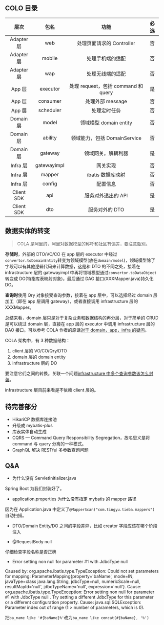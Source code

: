 ## COLO 目录

|    层次    |    包名     |                功能                 | 必选 |
| :--------: | :---------: | :---------------------------------: | :--: |
| Adapter 层 |     web     |      处理页面请求的 Controller      |  否  |
| Adapter 层 |   mobile    |          处理手机端的适配           |  否  |
| Adapter 层 |     wap     |          处理无线端的适配           |  否  |
|   App 层   |  executor   | 处理 request，包括 command 和 query |  是  |
|   App 层   |  consumer   |          处理外部 message           |  否  |
|   App 层   |  scheduler  |            处理定时任务             |  否  |
| Domain 层  |    model    |       领域模型 domain entity        |  否  |
| Domain 层  |   ability   |    领域能力，包括 DomainService     |  否  |
| Domain 层  |   gateway   |         领域网关，解耦利器          |  是  |
|  Infra 层  | gatewayimpl |              网关实现               |  否  |
|  Infra 层  |   mapper    |          ibatis 数据库映射          |  否  |
|  Infra 层  |   config    |              配置信息               |  否  |
| Client SDK |     api     |         服务对外透出的 API          |  是  |
| Client SDK |     dto     |           服务对外的 DTO            |  是  |

## 数据实体的转变

> COLA 是阿里的，阿里对数据模型的称呼和社区有偏差，要注意甄别。

**存储时**，外部的 DTO/VO/CO 在 app 层的 executor 中经过`convertor.toDomainEntity`转变为领域模型(放在`domain/model`)，领域模型除了字段可以有其他逻辑代码来计算数据，这是和 DTO 的不同之处，接着在 infrastructure 层的 gatewayimpl 中再将领域模型通过`convertor.toDataObject`转变成 DO(特指库表映射对象)，最后通过 DAO 接口(XXXMapper.java)持久化 DO。

**查询时**使用 Qry 对象接受查询参数，接着在 app 层中，可以选择经过 domain 层加工（即在 app 层调用 gateway），或者直接调用 infrastructure 层的 XXXMapper。

总结来看，domain 层只是对于复杂业务和数据结构的再分层，对于简单的 CRUD 是可以绕过 domain 层，直接在 app 层的 executor 中调用 infrastructure 层的 DAO 接口。可以参考 COLA 作者的原话[对于 domain，app，infra 的疑问](https://github.com/alibaba/COLA/issues/130)。

COLA 架构中，有 3 种数据结构：

1. client 层的 VO/CO/Qry/DTO
2. domain 层的 domain entity
3. infrastructure 层的 DO

要注意它们之间的转换。关联一个问题[infrastructure 中多个查询参数该怎么封装](https://github.com/alibaba/COLA/issues/177)。

infrastructure 层目前来看是不依赖 client 层的。

## 待完善部分

- HikariCP 数据库连接池
- 升级成 mybatis-plus
- 库表实体自动生成
- CQRS — Command Query Responsibility Segregation，故名思义是将 command 与 query 分离的一种模式。
- GraphQL 解决 RESTful 多参数查询问题

## Q&A

- 为什么没有 ServletInitializer.java

Spring Boot 为我们封装好了。

- application.properties 为什么没有指定 mybatis 的 mapper 路径

因为在 Application.java 中定义了`@MapperScan("com.tingyu.tieba.mappers")`自动扫描。

- DTO/Domain Entity/DO 之间的字段差异，比如 creator 字段应该在哪个阶段注入

- @RequestBody null

仔细检查字段名称是否正确

- Error setting non null for parameter #1 with JdbcType null

Caused by: org.apache.ibatis.type.TypeException: Could not set parameters for mapping: ParameterMapping{property='baName', mode=IN, javaType=class java.lang.String, jdbcType=null, numericScale=null, resultMapId='null', jdbcTypeName='null', expression='null'}. Cause: org.apache.ibatis.type.TypeException: Error setting non null for parameter #1 with JdbcType null . Try setting a different JdbcType for this parameter or a different configuration property. Cause: java.sql.SQLException: Parameter index out of range (1 > number of parameters, which is 0).

把`ba_name like '#{baName}%'`改为`ba_name like concat(#{baName}, '%')`
